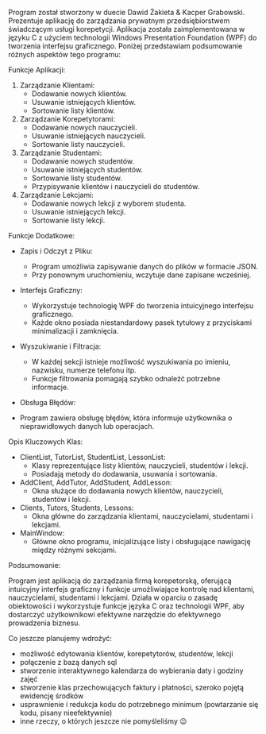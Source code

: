 Program został stworzony w duecie Dawid Żakieta & Kacper Grabowski. Prezentuje aplikację do zarządzania prywatnym przedsiębiorstwem świadczącym usługi korepetycji. 
Aplikacja została zaimplementowana w języku C z użyciem technologii Windows Presentation Foundation (WPF) do tworzenia interfejsu graficznego. 
Poniżej przedstawiam podsumowanie różnych aspektów tego programu:

Funkcje Aplikacji:

1. Zarządzanie Klientami:
   - Dodawanie nowych klientów.
   - Usuwanie istniejących klientów.
   - Sortowanie listy klientów.
2. Zarządzanie Korepetytorami:
   - Dodawanie nowych nauczycieli.
   - Usuwanie istniejących nauczycieli.
   - Sortowanie listy nauczycieli.
3. Zarządzanie Studentami:
   - Dodawanie nowych studentów.
   - Usuwanie istniejących studentów.
   - Sortowanie listy studentów.
   - Przypisywanie klientów i nauczycieli do studentów.
4. Zarządzanie Lekcjami:
   - Dodawanie nowych lekcji z wyborem studenta.
   - Usuwanie istniejących lekcji.
   - Sortowanie listy lekcji.

Funkcje Dodatkowe:

- Zapis i Odczyt z Pliku:
  - Program umożliwia zapisywanie danych do plików w formacie JSON.
  - Przy ponownym uruchomieniu, wczytuje dane zapisane wcześniej.
- Interfejs Graficzny:
  - Wykorzystuje technologię WPF do tworzenia intuicyjnego interfejsu graficznego.
  - Każde okno posiada niestandardowy pasek tytułowy z przyciskami minimalizacji i zamknięcia.

- Wyszukiwanie i Filtracja:
  - W każdej sekcji istnieje możliwość wyszukiwania po imieniu, nazwisku, numerze telefonu itp.
  - Funkcje filtrowania pomagają szybko odnaleźć potrzebne informacje.
- Obsługa Błędów:
 - Program zawiera obsługę błędów, która informuje użytkownika o nieprawidłowych danych lub operacjach.

 Opis Kluczowych Klas:
 
- ClientList, TutorList, StudentList, LessonList:
  - Klasy reprezentujące listy klientów, nauczycieli, studentów i lekcji.
  - Posiadają metody do dodawania, usuwania i sortowania.
- AddClient, AddTutor, AddStudent, AddLesson:
  - Okna służące do dodawania nowych klientów, nauczycieli, studentów i lekcji.
- Clients, Tutors, Students, Lessons:
  - Okna główne do zarządzania klientami, nauczycielami, studentami i lekcjami.
- MainWindow:
  - Główne okno programu, inicjalizujące listy i obsługujące nawigację między różnymi sekcjami.

 Podsumowanie:
 
Program jest aplikacją do zarządzania firmą korepetorską, oferującą intuicyjny interfejs graficzny i funkcje umożliwiające kontrolę nad klientami, nauczycielami, studentami i lekcjami. Działa w oparciu o zasadę obiektowości i wykorzystuje funkcje języka C oraz technologii WPF, aby dostarczyć użytkownikowi efektywne narzędzie do efektywnego prowadzenia biznesu.

Co jeszcze planujemy wdrożyć:

- możliwość edytowania klientów, korepetytorów, studentów, lekcji
- połączenie z bazą danych sql
- stworzenie interaktywnego kalendarza do wybierania daty i godziny zajęć
- stworzenie klas przechowujących faktury i płatności, szeroko pojętą ewidencję środków
- usprawnienie i redukcja kodu do potrzebnego minimum (powtarzanie się kodu, pisany nieefektywnie)
- inne rzeczy, o których jeszcze nie pomyśleliśmy 😉
